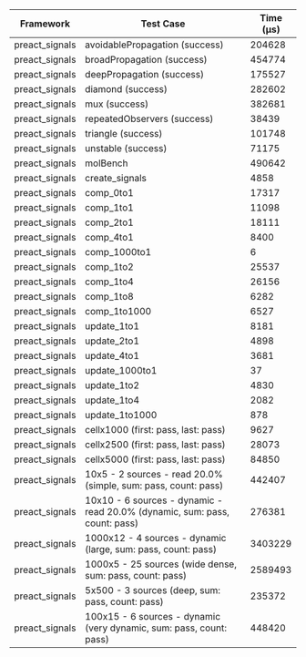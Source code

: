 | Framework | Test Case | Time (μs) |
| --- | --- | --- |
| preact_signals | avoidablePropagation (success) | 204628 |
| preact_signals | broadPropagation (success) | 454774 |
| preact_signals | deepPropagation (success) | 175527 |
| preact_signals | diamond (success) | 282602 |
| preact_signals | mux (success) | 382681 |
| preact_signals | repeatedObservers (success) | 38439 |
| preact_signals | triangle (success) | 101748 |
| preact_signals | unstable (success) | 71175 |
| preact_signals | molBench | 490642 |
| preact_signals | create_signals | 4858 |
| preact_signals | comp_0to1 | 17317 |
| preact_signals | comp_1to1 | 11098 |
| preact_signals | comp_2to1 | 18111 |
| preact_signals | comp_4to1 | 8400 |
| preact_signals | comp_1000to1 | 6 |
| preact_signals | comp_1to2 | 25537 |
| preact_signals | comp_1to4 | 26156 |
| preact_signals | comp_1to8 | 6282 |
| preact_signals | comp_1to1000 | 6527 |
| preact_signals | update_1to1 | 8181 |
| preact_signals | update_2to1 | 4898 |
| preact_signals | update_4to1 | 3681 |
| preact_signals | update_1000to1 | 37 |
| preact_signals | update_1to2 | 4830 |
| preact_signals | update_1to4 | 2082 |
| preact_signals | update_1to1000 | 878 |
| preact_signals | cellx1000 (first: pass, last: pass) | 9627 |
| preact_signals | cellx2500 (first: pass, last: pass) | 28073 |
| preact_signals | cellx5000 (first: pass, last: pass) | 84850 |
| preact_signals | 10x5 - 2 sources - read 20.0% (simple, sum: pass, count: pass) | 442407 |
| preact_signals | 10x10 - 6 sources - dynamic - read 20.0% (dynamic, sum: pass, count: pass) | 276381 |
| preact_signals | 1000x12 - 4 sources - dynamic (large, sum: pass, count: pass) | 3403229 |
| preact_signals | 1000x5 - 25 sources (wide dense, sum: pass, count: pass) | 2589493 |
| preact_signals | 5x500 - 3 sources (deep, sum: pass, count: pass) | 235372 |
| preact_signals | 100x15 - 6 sources - dynamic (very dynamic, sum: pass, count: pass) | 448420 |
